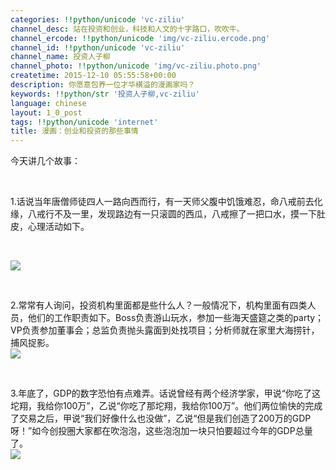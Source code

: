 ```yaml
---
categories: !!python/unicode 'vc-ziliu'
channel_desc: 站在投资和创业，科技和人文的十字路口，吹吹牛。
channel_ercode: !!python/unicode 'img/vc-ziliu.ercode.png'
channel_id: !!python/unicode 'vc-ziliu'
channel_name: 投资人子柳
channel_photo: !!python/unicode 'img/vc-ziliu.photo.png'
createtime: 2015-12-10 05:55:58+00:00
description: 你愿意包养一位才华横溢的漫画家吗？
keywords: !!python/str '投资人子柳,vc-ziliu'
language: chinese
layout: 1_0_post
tags: !!python/unicode 'internet'
title: 漫画：创业和投资的那些事情
---
```

<div class="rich_media_content" id="js_content">
<p>
         今天讲几个故事：
        </p>
<p>
<br/>
</p>
<p>
         1.话说当年唐僧师徒四人一路向西而行，有一天师父腹中饥饿难忍，命八戒前去化缘，八戒行不及一里，发现路边有一只滚圆的西瓜，八戒擦了一把口水，摸一下肚皮，心理活动如下。
        </p>
<p>
<br/>
</p>
<p>
<img data-ratio="1.3327338129496402" data-s="300,640" data-src="" data-type="jpeg" data-w="" src="{{ '/img/5pjrn0aic1L3kFwaib8SXQ8Fu4zLY0VjzRJWA7kUernQfDCD28fb8ibib5ibrE5VNeibl2qWYPnWYNCKAksC1twCVwxA.jpeg' | prepend: site.img | replace: '//','/' }}"/>
</p>
<p>
<br/>
</p>
<p>
         2.常常有人询问，投资机构里面都是些什么人？一般情况下，机构里面有四类人员，他们的工作职责如下。Boss负责游山玩水，参加一些海天盛筵之类的party；VP负责参加董事会；总监负责抛头露面到处找项目；分析师就在家里大海捞针，捕风捉影。
         <br/>
<img data-ratio="1.3327338129496402" data-s="300,640" data-src="" data-type="jpeg" data-w="" src="{{ '/img/5pjrn0aic1L3kFwaib8SXQ8Fu4zLY0VjzRPxEXbYvlnafQIztE1TRL1BW7g0PaD1tK8t5p0zPYVCt7qIBNmFoV5Q.jpeg' | prepend: site.img | replace: '//','/' }}"/>
</p>
<p>
<br/>
</p>
<p>
         3.年底了，GDP的数字恐怕有点难弄。话说曾经有两个经济学家，甲说“你吃了这坨翔，我给你100万”，乙说“你吃了那坨翔，我给你100万”。他们两位愉快的完成了交易之后，甲说“我们好像什么也没做”，乙说“但是我们创造了200万的GDP呀！”如今创投圈大家都在吹泡泡，这些泡泡加一块只怕要超过今年的GDP总量了。
         <br/>
<img data-ratio="1.3327338129496402" data-s="300,640" data-src="" data-type="png" data-w="" src="{{ '/img/5pjrn0aic1L3kFwaib8SXQ8Fu4zLY0VjzRicRMWZibgsw2cs461Jx8gRJAd31R2rIa73elndIeSrBkeCNNz23MwFJA.png' | prepend: site.img | replace: '//','/' }}"/>
<br/>
</p>
</div>